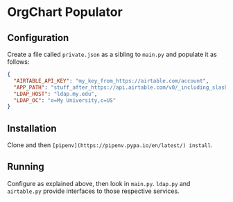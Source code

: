 # OrgChart Populator

## Configuration

Create a file called `private.json` as a sibling to `main.py` and populate it as follows:

```json
{
  "AIRTABLE_API_KEY": "my_key_from_https://airtable.com/account",
  "APP_PATH": "stuff_after_https://api.airtable.com/v0/_including_slash_in_the_middle_but_not_trailing",
  "LDAP_HOST": "ldap.my.edu",
  "LDAP_OC": "o=My University,c=US"
}
```

## Installation

Clone and then `[pipenv](https://pipenv.pypa.io/en/latest/) install`.

## Running

Configure as explained above, then look in `main.py`. `ldap.py` and `airtable.py` provide interfaces to those respective services.
